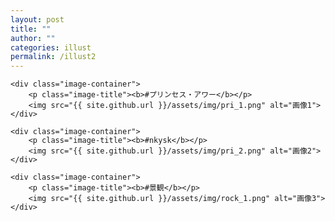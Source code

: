 ```yaml
---
layout: post
title: ""
author: ""
categories: illust
permalink: /illust2
---
```

<html lang="ja">
<head>
    <meta charset="UTF-8">
    <meta name="viewport" content="width=device-width, initial-scale=1.0">
    <title>写真の上にタイトルをつける</title>
    <style>
        .image-container {
            display: flex;
            flex-direction: column; /* 縦に並べる */
            align-items: center; /* 中央揃え */
            margin-bottom: 20px;
        }
        .image-container img {
            width: 100%; /* 必要に応じて幅を調整 */
           margin-right: 30px; /* 少し右に移動 */
        }
        .image-title {
            font-size: 18px;
            font-weight: bold;
            text-align: center;
            margin-bottom: 5px; /* タイトルと画像の間に余白を追加 */
        }
    </style>
</head>
<body>

    <div class="image-container">
        <p class="image-title"><b>#プリンセス・アワー</b></p>
        <img src="{{ site.github.url }}/assets/img/pri_1.png" alt="画像1">
    </div>

    <div class="image-container">
        <p class="image-title"><b>#nkysk</b></p>
        <img src="{{ site.github.url }}/assets/img/pri_2.png" alt="画像2">
    </div>

    <div class="image-container">
        <p class="image-title"><b>#景観</b></p>
        <img src="{{ site.github.url }}/assets/img/rock_1.png" alt="画像3">
    </div>

</body>
</html>

